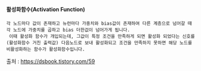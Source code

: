 #### 활성화함수(Activation Function)



```
각 노드마다 값이 존재하고 뉴런마다 가중치와 bias값이 존재하여 다른 계층으로 넘어갈 때 각 노드에 가중치를 곱하고 bias 더한겂이 넘어가게 됩니다.
 이때 활성화 함수가 개입되는데, 그값이 특정 조건을 만족하게 되면 활성화 되었다는 신호를 (활성화함수 거친 출력값) 다음노드로 보내 활성화되고 조건을 만족하지 못하면 해당 노드를 비활성화하는 함수가 활성화함수입니다.
```



출처 : https://dsbook.tistory.com/59

